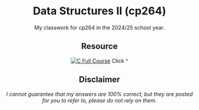 <div align="center">

# Data Structures II (cp264)
My classwork for cp264 in the 2024/25 school year.

## Resource
[![C Full Course](https://i.pinimg.com/736x/f5/1f/6d/f51f6d1e1ee89141ca9d1c5d8df109fd.jpg)](https://www.youtube.com/watch?v=87SH2Cn0s9A)
Click ^

## Disclaimer
*I cannot guarantee that my answers are 100% correct, but they are posted for you to refer to, please do not rely on them.*
